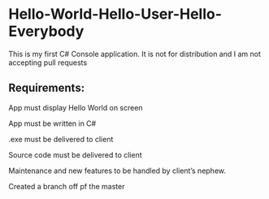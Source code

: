 # Hello-World-Hello-User-Hello-Everybody

This is my first C# Console application. It is not for distribution and I am not accepting pull requests

## Requirements:

App must display Hello World on screen

App must be written in C#

.exe must be delivered to client

Source code must be delivered to client

Maintenance and new features to be handled by client’s nephew.


Created a branch off pf the master 

